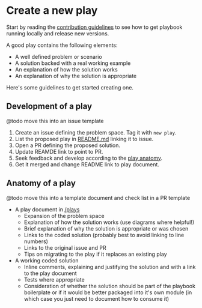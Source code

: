 # Create a new play

Start by reading the [contribution guidelines](../CONTRINUTING.md) to see how to get playbook running locally and release new versions.

A good play contains the following elements:
- A well defined problem or scenario
- A solution backed with a real working example
- An explanation of how the solution works
- An explanation of why the solution is appropriate

Here's some guidelines to get started creating one.

## Development of a play

@todo move this into an issue template

1. Create an issue defining the problem space. Tag it with `new play`.
2. List the proposed play in [README.md](../README.md) linking it to issue.
3. Open a PR defining the proposed solution.
4. Update REAMDE link to point to PR.
5. Seek feedback and develop according to the [play anatomy](#anatomy-of-a-play).
6. Get it merged and change README link to play document.


## Anatomy of a play

@todo move this into a template document and check list in a PR template

- A play document in [/plays](../plays)
  - Expansion of the problem space
  - Explanation of how the solution works (use diagrams where helpful!)
  - Brief explanation of why the solution is appropriate or was chosen
  - Links to the coded solution (probably best to avoid linking to line numbers)
  - Links to the original issue and PR
  - Tips on migrating to the play if it replaces an existing play
- A working coded solution
  - Inline comments, explaining and justifying the solution and with a link to the play document
  - Tests where appropriate
  - Consideration of whether the solution should be part of the playbook boilerplate or if it would be better packaged into it's own module (in which case you just need to document how to consume it)
